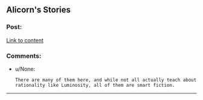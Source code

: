 ## Alicorn's Stories

### Post:

[Link to content](http://alicorn.elcenia.com)

### Comments:

- u/None:
  ```
  There are many of them here, and while not all actually teach about rationality like Luminosity, all of them are smart fiction.
  ```

---

